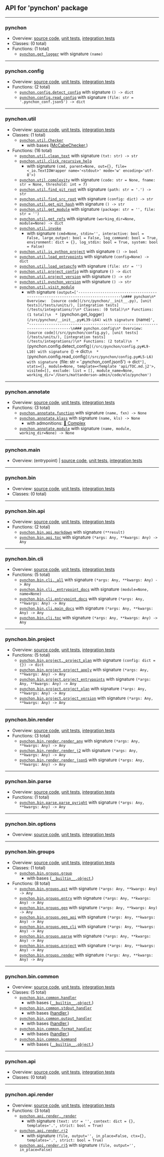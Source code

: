 ## API for 'pynchon' package

---------------------------------------------------------------------------------------------------------------------------------------------------------------
### pynchon
* Overview:  [source code](/src/pynchon/__init__.py), [unit tests](/tests/units/), [integration tests](/tests/integrations/)
* Classes: (0 total)
* Functions: (1 total)
  * [`pynchon.get_logger`](/src/pynchon/__init__.py#L39-L64) with signature `(name)`
-------------------------------------------------------------------------------
### pynchon.config
* Overview:  [source code](/src/pynchon/config.py), [unit tests](/tests/units/), [integration tests](/tests/integrations/)
* Functions: (2 total)
  * [`pynchon.config.detect_config`](/src/pynchon/config.py#L9-L10) with signature `() -> dict`
  * [`pynchon.config.read_config`](/src/pynchon/config.py#L5-L6) with signature `(file: str = '.pynchon_conf.json5') -> dict`
-------------------------------------------------------------------------------
### pynchon.util
* Overview:  [source code](/src/pynchon/util.py), [unit tests](/tests/units/), [integration tests](/tests/integrations/)
* Classes: (1 total)
  * [`pynchon.util.Checker`](/src/pynchon/util.py#L279-L291)
    * with bases ([McCabeChecker](#mccabe),)
* Functions: (16 total)
  * [`pynchon.util.clean_text`](/src/pynchon/util.py#L274-L276) with signature `(txt: str) -> str`
  * [`pynchon.util.click_recursive_help`](/src/pynchon/util.py#L150-L174)
    * with signature `(cmd, parent=None, out={}, file=<_io.TextIOWrapper name='<stdout>' mode='w' encoding='utf-8'>)`
  * [`pynchon.util.complexity`](/src/pynchon/util.py#L294-L323) with signature `(code: str = None, fname: str = None, threshold: int = 7)`
  * [`pynchon.util.find_git_root`](/src/pynchon/util.py#L75-L83) with signature `(path: str = '.') -> str`
  * [`pynchon.util.find_src_root`](/src/pynchon/util.py#L92-L98) with signature `(config: dict) -> str`
  * [`pynchon.util.get_git_hash`](/src/pynchon/util.py#L86-L89) with signature `() -> str`
  * [`pynchon.util.get_module`](/src/pynchon/util.py#L177-L195) with signature `(package: str = '', file: str = '')`
  * [`pynchon.util.get_refs`](/src/pynchon/util.py#L198-L229) with signature `(working_dir=None, module=None) -> dict`
  * [`pynchon.util.invoke`](/src/pynchon/util.py#L329-L392)
    * with signature `(cmd=None, stdin='', interactive: bool = False, large_output: bool = False, log_command: bool = True, environment: dict = {}, log_stdin: bool = True, system: bool = False)`
  * [`pynchon.util.is_python_project`](/src/pynchon/util.py#L70-L72) with signature `() -> bool`
  * [`pynchon.util.load_entrypoints`](/src/pynchon/util.py#L119-L147) with signature `(config=None) -> dict`
  * [`pynchon.util.load_setupcfg`](/src/pynchon/util.py#L101-L116) with signature `(file: str = '')`
  * [`pynchon.util.project_config`](/src/pynchon/util.py#L25-L54) with signature `() -> dict`
  * [`pynchon.util.project_version`](/src/pynchon/util.py#L57-L60) with signature `() -> str`
  * [`pynchon.util.pynchon_version`](/src/pynchon/util.py#L63-L67) with signature `() -> str`
  * [`pynchon.util.visit_module`](/src/pynchon/util.py#L232-L271)
    * with signature `(output=['-------------------------------------------------------------------------------\n### pynchon\n* Overview:  [source code](/src/pynchon/__init__.py), [unit tests](/tests/units/), [integration tests](/tests/integrations/)\n* Classes: (0 total)\n* Functions: (1 total)\n  * [`pynchon.get_logger`](/src/pynchon/__init__.py#L39-L64) with signature `(name)`', "-------------------------------------------------------------------------------\n### pynchon.config\n* Overview:  [source code](/src/pynchon/config.py), [unit tests](/tests/units/), [integration tests](/tests/integrations/)\n* Functions: (2 total)\n  * [`pynchon.config.detect_config`](/src/pynchon/config.py#L9-L10) with signature `() -> dict`\n  * [`pynchon.config.read_config`](/src/pynchon/config.py#L5-L6) with signature `(file: str = '.pynchon_conf.json5') -> dict`"], stats={}, module=None, template=<Template 'api/TOC.md.j2'>, visited=[], exclude: list = [], module_name=None, working_dir='/Users/mattanderson-admin/code/elo/pynchon')`
-------------------------------------------------------------------------------
### pynchon.annotate
* Overview:  [source code](/src/pynchon/annotate.py), [unit tests](/tests/units/), [integration tests](/tests/integrations/)
* Functions: (3 total)
  * [`pynchon.annotate.function`](/src/pynchon/annotate.py#L80-L120) with signature `(name, fxn) -> None`
  * [`pynchon.annotate.klass`](/src/pynchon/annotate.py#L12-L71) with signature `(name, kls) -> None`
    * with admonitions:  [🐉 Complex](/src/pynchon/annotate.py#L1 "score 8 / 7") 
  * [`pynchon.annotate.module`](/src/pynchon/annotate.py#L74-L77) with signature `(name, module, working_dir=None) -> None`
-------------------------------------------------------------------------------
### pynchon.__main__
* Overview: (entrypoint) | [source code](/src/pynchon/__main__.py), [unit tests](/tests/units/), [integration tests](/tests/integrations/)
-------------------------------------------------------------------------------
### pynchon.bin
* Overview:  [source code](/src/pynchon/bin/__init__.py), [unit tests](/tests/units/), [integration tests](/tests/integrations/)
* Classes: (0 total)
-------------------------------------------------------------------------------
### pynchon.bin.api
* Overview:  [source code](/src/pynchon/bin/api.py), [unit tests](/tests/units/), [integration tests](/tests/integrations/)
* Functions: (2 total)
  * [`pynchon.bin.api.markdown`](/src/pynchon/bin/api.py#L14-L15) with signature `(**result)`
  * [`pynchon.bin.api.toc`](/src/pynchon/bin/api.py#L18-L54) with signature `(*args: Any, **kwargs: Any) -> Any`
-------------------------------------------------------------------------------
### pynchon.bin.cli
* Overview:  [source code](/src/pynchon/bin/cli.py), [unit tests](/tests/units/), [integration tests](/tests/integrations/)
* Functions: (5 total)
  * [`pynchon.bin.cli._all`](/src/pynchon/bin/cli.py#L46-L83) with signature `(*args: Any, **kwargs: Any) -> Any`
  * [`pynchon.bin.cli._entrypoint_docs`](/src/pynchon/bin/cli.py#L136-L157) with signature `(module=None, name=None)`
  * [`pynchon.bin.cli.entrypoint_docs`](/src/pynchon/bin/cli.py#L114-L133) with signature `(*args: Any, **kwargs: Any) -> Any`
  * [`pynchon.bin.cli.main_docs`](/src/pynchon/bin/cli.py#L85-L112) with signature `(*args: Any, **kwargs: Any) -> Any`
  * [`pynchon.bin.cli.toc`](/src/pynchon/bin/cli.py#L20-L43) with signature `(*args: Any, **kwargs: Any) -> Any`
-------------------------------------------------------------------------------
### pynchon.bin.project
* Overview:  [source code](/src/pynchon/bin/project.py), [unit tests](/tests/units/), [integration tests](/tests/integrations/)
* Functions: (5 total)
  * [`pynchon.bin.project._project_plan`](/src/pynchon/bin/project.py#L76-L118) with signature `(config: dict = {}) -> dict`
  * [`pynchon.bin.project.project_apply`](/src/pynchon/bin/project.py#L61-L73) with signature `(*args: Any, **kwargs: Any) -> Any`
  * [`pynchon.bin.project.project_entrypoints`](/src/pynchon/bin/project.py#L16-L36) with signature `(*args: Any, **kwargs: Any) -> Any`
  * [`pynchon.bin.project.project_plan`](/src/pynchon/bin/project.py#L121-L134) with signature `(*args: Any, **kwargs: Any) -> Any`
  * [`pynchon.bin.project.project_version`](/src/pynchon/bin/project.py#L39-L58) with signature `(*args: Any, **kwargs: Any) -> Any`
-------------------------------------------------------------------------------
### pynchon.bin.render
* Overview:  [source code](/src/pynchon/bin/render.py), [unit tests](/tests/units/), [integration tests](/tests/integrations/)
* Functions: (3 total)
  * [`pynchon.bin.render.render_any`](/src/pynchon/bin/render.py#L56-L73) with signature `(*args: Any, **kwargs: Any) -> Any`
  * [`pynchon.bin.render.render_j2`](/src/pynchon/bin/render.py#L76-L134) with signature `(*args: Any, **kwargs: Any) -> Any`
  * [`pynchon.bin.render.render_json5`](/src/pynchon/bin/render.py#L23-L53) with signature `(*args: Any, **kwargs: Any) -> Any`
-------------------------------------------------------------------------------
### pynchon.bin.parse
* Overview:  [source code](/src/pynchon/bin/parse.py), [unit tests](/tests/units/), [integration tests](/tests/integrations/)
* Functions: (1 total)
  * [`pynchon.bin.parse.parse_pyright`](/src/pynchon/bin/parse.py#L16-L32) with signature `(*args: Any, **kwargs: Any) -> Any`
-------------------------------------------------------------------------------
### pynchon.bin.options
* Overview:  [source code](/src/pynchon/bin/options.py), [unit tests](/tests/units/), [integration tests](/tests/integrations/)
-------------------------------------------------------------------------------
### pynchon.bin.groups
* Overview:  [source code](/src/pynchon/bin/groups.py), [unit tests](/tests/units/), [integration tests](/tests/integrations/)
* Classes: (1 total)
  * [`pynchon.bin.groups.group`](/src/pynchon/bin/groups.py#L8-L27)
    * with bases ([`__builtin__.object`](https://docs.python.org/3/library/functions.html#func-object),)
* Functions: (8 total)
  * [`pynchon.bin.groups.ast`](/src/pynchon/bin/groups.py#L77-L79) with signature `(*args: Any, **kwargs: Any) -> Any`
  * [`pynchon.bin.groups.entry`](/src/pynchon/bin/groups.py#L30-L33) with signature `(*args: Any, **kwargs: Any) -> Any`
  * [`pynchon.bin.groups.gen`](/src/pynchon/bin/groups.py#L39-L41) with signature `(*args: Any, **kwargs: Any) -> Any`
  * [`pynchon.bin.groups.gen_api`](/src/pynchon/bin/groups.py#L55-L59) with signature `(*args: Any, **kwargs: Any) -> Any`
  * [`pynchon.bin.groups.gen_cli`](/src/pynchon/bin/groups.py#L62-L64) with signature `(*args: Any, **kwargs: Any) -> Any`
  * [`pynchon.bin.groups.parse`](/src/pynchon/bin/groups.py#L72-L74) with signature `(*args: Any, **kwargs: Any) -> Any`
  * [`pynchon.bin.groups.project`](/src/pynchon/bin/groups.py#L67-L69) with signature `(*args: Any, **kwargs: Any) -> Any`
  * [`pynchon.bin.groups.render`](/src/pynchon/bin/groups.py#L50-L52) with signature `(*args: Any, **kwargs: Any) -> Any`
-------------------------------------------------------------------------------
### pynchon.bin.common
* Overview:  [source code](/src/pynchon/bin/common.py), [unit tests](/tests/units/), [integration tests](/tests/integrations/)
* Classes: (5 total)
  * [`pynchon.bin.common.handler`](/src/pynchon/bin/common.py#L16-L31)
    * with bases ([`__builtin__.object`](https://docs.python.org/3/library/functions.html#func-object),)
  * [`pynchon.bin.common.stdout_handler`](/src/pynchon/bin/common.py#L34-L45)
    * with bases ([handler](#pynchonbincommon),)
  * [`pynchon.bin.common.output_handler`](/src/pynchon/bin/common.py#L48-L66)
    * with bases ([handler](#pynchonbincommon),)
  * [`pynchon.bin.common.format_handler`](/src/pynchon/bin/common.py#L69-L99)
    * with bases ([handler](#pynchonbincommon),)
  * [`pynchon.bin.common.kommand`](/src/pynchon/bin/common.py#L102-L172)
    * with bases ([`__builtin__.object`](https://docs.python.org/3/library/functions.html#func-object),)
-------------------------------------------------------------------------------
### pynchon.api
* Overview:  [source code](/src/pynchon/api/__init__.py), [unit tests](/tests/units/), [integration tests](/tests/integrations/)
* Classes: (0 total)
-------------------------------------------------------------------------------
### pynchon.api.render
* Overview:  [source code](/src/pynchon/api/render.py), [unit tests](/tests/units/), [integration tests](/tests/integrations/)
* Functions: (3 total)
  * [`pynchon.api.render._render`](/src/pynchon/api/render.py#L82-L103)
    * with signature `(text: str = '', context: dict = {}, templates='.', strict: bool = True)`
  * [`pynchon.api.render.rj2`](/src/pynchon/api/render.py#L42-L79)
    * with signature `(file, output='', in_place=False, ctx={}, templates='.', strict: bool = True)`
  * [`pynchon.api.render.rj5`](/src/pynchon/api/render.py#L22-L39) with signature `(file, output='', in_place=False)`